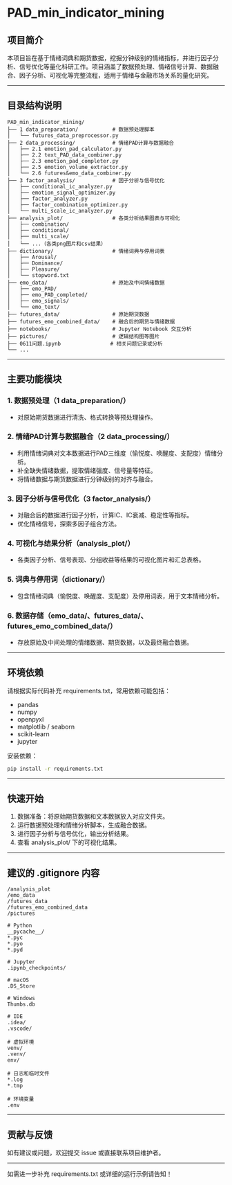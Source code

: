 # PAD_min_indicator_mining

## 项目简介

本项目旨在基于情绪词典和期货数据，挖掘分钟级别的情绪指标，并进行因子分析、信号优化等量化科研工作。项目涵盖了数据预处理、情绪信号计算、数据融合、因子分析、可视化等完整流程，适用于情绪与金融市场关系的量化研究。

---

## 目录结构说明

```
PAD_min_indicator_mining/
├── 1 data_preparation/           # 数据预处理脚本
│   └── futures_data_preprocessor.py
├── 2 data_processing/            # 情绪PAD计算与数据融合
│   ├── 2.1 emotion_pad_calculator.py
│   ├── 2.2 text_PAD_data_combiner.py
│   ├── 2.3 emotion_pad_completer.py
│   ├── 2.5 emotion_volume_extractor.py
│   └── 2.6 futures&emo_data_combiner.py
├── 3 factor_analysis/            # 因子分析与信号优化
│   ├── conditional_ic_analyzer.py
│   ├── emotion_signal_optimizer.py
│   ├── factor_analyzer.py
│   ├── factor_combination_optimizer.py
│   └── multi_scale_ic_analyzer.py
├── analysis_plot/                # 各类分析结果图表与可视化
│   ├── combination/
│   ├── conditional/
│   ├── multi_scale/
│   └── ...（各类png图片和csv结果）
├── dictionary/                   # 情绪词典与停用词表
│   ├── Arousal/
│   ├── Dominance/
│   ├── Pleasure/
│   └── stopword.txt
├── emo_data/                     # 原始及中间情绪数据
│   ├── emo_PAD/
│   ├── emo_PAD_completed/
│   ├── emo_signals/
│   └── emo_text/
├── futures_data/                 # 原始期货数据
├── futures_emo_combined_data/    # 融合后的期货与情绪数据
├── notebooks/                    # Jupyter Notebook 交互分析
├── pictures/                     # 逻辑结构图等图片
├── 0611问题.ipynb                # 相关问题记录或分析
└── ...
```

---

## 主要功能模块

### 1. 数据预处理（1 data_preparation/）
- 对原始期货数据进行清洗、格式转换等预处理操作。

### 2. 情绪PAD计算与数据融合（2 data_processing/）
- 利用情绪词典对文本数据进行PAD三维度（愉悦度、唤醒度、支配度）情绪分析。
- 补全缺失情绪数据，提取情绪强度、信号量等特征。
- 将情绪数据与期货数据进行分钟级别的对齐与融合。

### 3. 因子分析与信号优化（3 factor_analysis/）
- 对融合后的数据进行因子分析，计算IC、IC衰减、稳定性等指标。
- 优化情绪信号，探索多因子组合方法。

### 4. 可视化与结果分析（analysis_plot/）
- 各类因子分析、信号表现、分组收益等结果的可视化图片和汇总表格。

### 5. 词典与停用词（dictionary/）
- 包含情绪词典（愉悦度、唤醒度、支配度）及停用词表，用于文本情绪分析。

### 6. 数据存储（emo_data/、futures_data/、futures_emo_combined_data/）
- 存放原始及中间处理的情绪数据、期货数据，以及最终融合数据。

---

## 环境依赖

请根据实际代码补充 requirements.txt，常用依赖可能包括：

- pandas
- numpy
- openpyxl
- matplotlib / seaborn
- scikit-learn
- jupyter

安装依赖：
```bash
pip install -r requirements.txt
```

---

## 快速开始

1. 数据准备：将原始期货数据和文本数据放入对应文件夹。
2. 运行数据预处理和情绪分析脚本，生成融合数据。
3. 进行因子分析与信号优化，输出分析结果。
4. 查看 analysis_plot/ 下的可视化结果。

---

## 建议的 .gitignore 内容

```
/analysis_plot
/emo_data
/futures_data
/futures_emo_combined_data
/pictures

# Python
__pycache__/
*.pyc
*.pyo
*.pyd

# Jupyter
.ipynb_checkpoints/

# macOS
.DS_Store

# Windows
Thumbs.db

# IDE
.idea/
.vscode/

# 虚拟环境
venv/
.venv/
env/

# 日志和临时文件
*.log
*.tmp

# 环境变量
.env
```

---

## 贡献与反馈

如有建议或问题，欢迎提交 issue 或直接联系项目维护者。

---

如需进一步补充 requirements.txt 或详细的运行示例请告知！ 